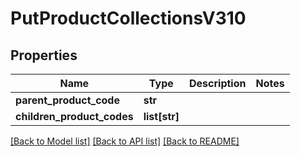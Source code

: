 # PutProductCollectionsV310

## Properties
Name | Type | Description | Notes
------------ | ------------- | ------------- | -------------
**parent_product_code** | **str** |  | 
**children_product_codes** | **list[str]** |  | 

[[Back to Model list]](../README.md#documentation-for-models) [[Back to API list]](../README.md#documentation-for-api-endpoints) [[Back to README]](../README.md)


